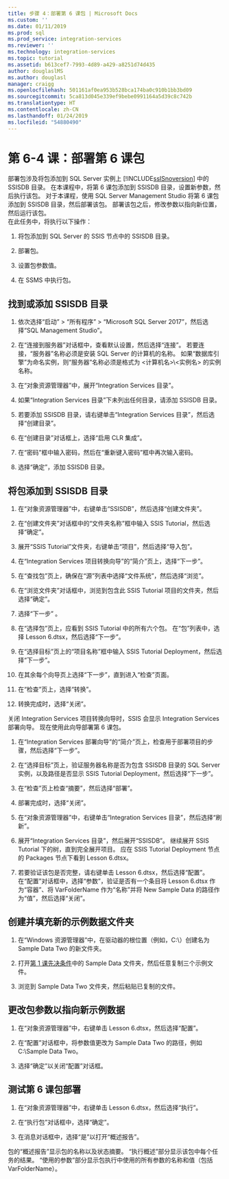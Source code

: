 ```yaml
---
title: 步骤 4：部署第 6 课包 | Microsoft Docs
ms.custom: ''
ms.date: 01/11/2019
ms.prod: sql
ms.prod_service: integration-services
ms.reviewer: ''
ms.technology: integration-services
ms.topic: tutorial
ms.assetid: b613cef7-7993-4d89-a429-a8251d74d435
author: douglaslMS
ms.author: douglasl
manager: craigg
ms.openlocfilehash: 501161af0ea953b528bca174ba0c910b1bb3bd09
ms.sourcegitcommit: 5ca813d045e339ef9bebe0991164a5d39c8c742b
ms.translationtype: HT
ms.contentlocale: zh-CN
ms.lasthandoff: 01/24/2019
ms.locfileid: "54880490"
---
```

# <a name="lesson-6-4-deploy-the-lesson-6-package"></a>第 6-4 课：部署第 6 课包

部署包涉及将包添加到 SQL Server 实例上 [!INCLUDE[ssISnoversion](../includes/ssisnoversion-md.md)] 中的 SSISDB 目录。 在本课程中，将第 6 课包添加到 SSISDB 目录，设置新参数，然后执行该包。 对于本课程，使用 SQL Server Management Studio 将第 6 课包添加到 SSISDB 目录，然后部署该包。 部署该包之后，修改参数以指向新位置，然后运行该包。   
在此任务中，将执行以下操作：  

1. 将包添加到 SQL Server 的 SSIS 节点中的 SSISDB 目录。  
  
2. 部署包。  
  
3. 设置包参数值。  

4. 在 SSMS 中执行包。  
  
## <a name="locate-or-add-the-ssisdb-catalog"></a>找到或添加 SSISDB 目录  
  
1.  依次选择“启动” > “所有程序” > “Microsoft SQL Server 2017”，然后选择“SQL Management Studio”。  
  
2.  在“连接到服务器”对话框中，查看默认设置，然后选择“连接”。 若要连接，“服务器”名称必须是安装 SQL Server 的计算机的名称。 如果“数据库引擎”为命名实例，则“服务器”名称必须是格式为 \<计算机名>\\\<实例名> 的实例名称。 
  
3.  在“对象资源管理器”中，展开“Integration Services 目录”。  
  
4.  如果“Integration Services 目录”下未列出任何目录，请添加 SSISDB 目录。  
  
5.  若要添加 SSISDB 目录，请右键单击“Integration Services 目录”，然后选择“创建目录”。  
  
6.  在“创建目录”对话框上，选择“启用 CLR 集成”。  
  
7.  在“密码”框中输入密码，然后在“重新键入密码”框中再次输入密码。 
  
8.  选择“确定”，添加 SSISDB 目录。  
  
## <a name="add-the-package-to-the-ssisdb-catalog"></a>将包添加到 SSISDB 目录  
  
1.  在“对象资源管理器”中，右键单击“SSISDB”，然后选择“创建文件夹”。  
  
2.  在“创建文件夹”对话框中的“文件夹名称”框中输入 SSIS Tutorial，然后选择“确定”。  
  
3.  展开“SSIS Tutorial”文件夹，右键单击“项目”，然后选择“导入包”。  
  
4.  在“Integration Services 项目转换向导”的“简介”页上，选择“下一步”。  
  
5.  在“查找包”页上，确保在“源”列表中选择“文件系统”，然后选择“浏览”。  
  
6.  在“浏览文件夹”对话框中，浏览到包含此 SSIS Tutorial 项目的文件夹，然后选择“确定”。  
  
7.  选择“下一步” 。  
  
8.  在“选择包”页上，应看到 SSIS Tutorial 中的所有六个包。 在“包”列表中，选择 Lesson 6.dtsx，然后选择“下一步”。  
  
9. 在“选择目标”页上的“项目名称”框中输入 SSIS Tutorial Deployment，然后选择“下一步”。

10. 在其余每个向导页上选择“下一步”，直到进入“检查”页面。  
  
11. 在“检查”页上，选择“转换”。  
  
12. 转换完成时，选择“关闭”。  
  
关闭 Integration Services 项目转换向导时，SSIS 会显示 Integration Services 部署向导。 现在使用此向导部署第 6 课包。  
  
1.  在“Integration Services 部署向导”的“简介”页上，检查用于部署项目的步骤，然后选择“下一步”。  
  
2.  在“选择目标”页上，验证服务器名称是否为包含 SSISDB 目录的 SQL Server 实例，以及路径是否显示 SSIS Tutorial Deployment，然后选择“下一步”。  
  
3.  在“检查”页上检查“摘要”，然后选择“部署”。  
  
4.  部署完成时，选择“关闭”。  
  
5.  在“对象资源管理器”中，右键单击“Integration Services 目录”，然后选择“刷新”。  
  
6.  展开“Integration Services 目录”，然后展开“SSISDB”。 继续展开 SSIS Tutorial 下的树，直到完全展开项目。 应在 SSIS Tutorial Deployment 节点的 Packages 节点下看到 Lesson 6.dtsx。  
  
7.  若要验证该包是否完整，请右键单击 Lesson 6.dtsx，然后选择“配置”。 在“配置”对话框中，选择“参数”，验证是否有一个条目将 Lesson 6.dtsx 作为“容器”、将 VarFolderName 作为“名称”并将 New Sample Data 的路径作为“值”，然后选择“关闭”。  
  
## <a name="create-and-populate-a-new-sample-data-folder"></a>创建并填充新的示例数据文件夹  
  
1.  在“Windows 资源管理器”中，在驱动器的根位置（例如，C:\\）创建名为 Sample Data Two 的新文件夹。  
  
2.  打开[第 1 课先决条件](../integration-services/lesson-1-create-a-project-and-basic-package-with-ssis.md#prerequisites)中的 Sample Data 文件夹，然后任意复制三个示例文件。  
  
3.  浏览到 Sample Data Two 文件夹，然后粘贴已复制的文件。  
  
## <a name="change-the-package-parameter-to-point-to-the-new-sample-data"></a>更改包参数以指向新示例数据  
  
1.  在“对象资源管理器”中，右键单击 Lesson 6.dtsx，然后选择“配置”。  
  
2.  在“配置”对话框中，将参数值更改为 Sample Data Two 的路径，例如 C:\\Sample Data Two。  
  
3.  选择“确定”以关闭“配置”对话框。  
  
## <a name="test-the-lesson-6-package-deployment"></a>测试第 6 课包部署  
  
1.  在“对象资源管理器”中，右键单击 Lesson 6.dtsx，然后选择“执行”。  
  
2.  在“执行包”对话框中，选择“确定”。  
  
3.  在消息对话框中，选择“是”以打开“概述报告”。  
  
包的“概述报告”显示包的名称以及状态摘要。 “执行概述”部分显示该包中每个任务的结果。 “使用的参数”部分显示包执行中使用的所有参数的名称和值（包括 VarFolderName）。  
  
